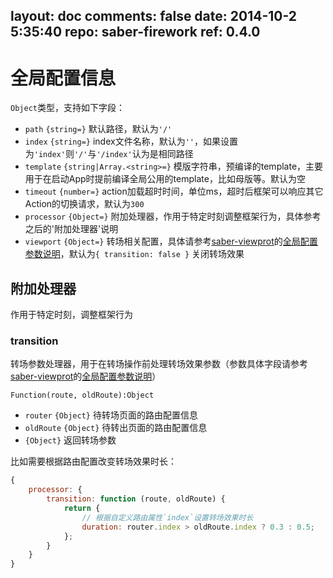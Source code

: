 layout: doc
comments: false
date: 2014-10-2 5:35:40
repo: saber-firework
ref: 0.4.0
---

# 全局配置信息

`Object`类型，支持如下字段：

* `path` `{string=}` 默认路径，默认为`'/'`
* `index` `{string=}` index文件名称，默认为`''`，如果设置为`'index'`则`'/'`与`'/index'`认为是相同路径
* `template` `{string|Array.<string>=}` 模版字符串，预编译的template，主要用于在启动App时提前编译全局公用的template，比如母版等。默认为空
* `timeout` `{number=}` action加载超时时间，单位ms，超时后框架可以响应其它Action的切换请求，默认为`300`
* `processor` `{Object=}` 附加处理器，作用于特定时刻调整框架行为，具体参考之后的'附加处理器'说明
* `viewport` `{Object=}` 转场相关配置，具体请参考[saber-viewprot](https://github.com/ecomfe/saber-viewport)的[全局配置参数说明](https://github.com/ecomfe/saber-viewport#initele-options)，默认为`{ transition: false }` 关闭转场效果

## 附加处理器

作用于特定时刻，调整框架行为

### transition

转场参数处理器，用于在转场操作前处理转场效果参数（参数具体字段请参考[saber-viewprot](https://github.com/ecomfe/saber-viewport)的[全局配置参数说明](https://github.com/ecomfe/saber-viewport#initele-options)）

`Function(route, oldRoute):Object`

* `router` `{Object}` 待转场页面的路由配置信息
* `oldRoute` `{Object}` 待转出页面的路由配置信息
* `{Object}` 返回转场参数

比如需要根据路由配置改变转场效果时长：

```javascript
{
    processor: {
        transition: function (route, oldRoute) {
            return {
                // 根据自定义路由属性`index`设置转场效果时长
                duration: router.index > oldRoute.index ? 0.3 : 0.5;
            };
        }
    }
}
```
